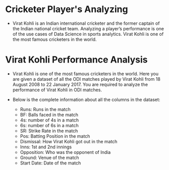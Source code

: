 # Cricketer Player's Analyzing
  
  - Virat Kohli is an Indian international cricketer and the former captain of the Indian national cricket team. Analyzing a player’s
    performance is one of the use cases of Data Science in sports analytics. Virat Kohli is one of the most famous cricketers in the world.

# Virat Kohli Performance Analysis

   - Virat Kohli is one of the most famous cricketers in the world. Here you are given a dataset of all the ODI matches played by
     Virat Kohli from 18 August 2008 to 22 January 2017. You are required to analyze the performance of Virat Kohli in ODI matches.

   - Below is the complete information about all the columns in the dataset:

      -  Runs: Runs in the match
      -  BF: Balls faced in the match
      -  4s: number of 4s in a match
      -  6s: number of 6s in a match
      -  SR: Strike Rate in the match
      -  Pos: Batting Position in the match
      -  Dismissal: How Virat Kohli got out in the match
      -  Inns: 1st and 2nd innings
      -  Opposition: Who was the opponent of India
      -  Ground: Venue of the match
      -  Start Date: Date of the match
